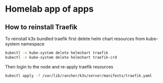 # Homelab app of apps

## How to reinstall Traefik

To reinstall k3s bundled traefik first delete helm chart resources from kube-system namespace

```sh
kubectl -n kube-system delete helmchart traefik
kubectl -n kube-system delete helmchart traefik-crd
```

Then login to the node and re-apply traefik resources

```sh
kubectl apply -f /var/lib/rancher/k3s/server/manifests/traefik.yaml
```
